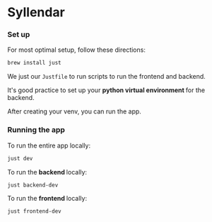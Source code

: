 # Syllendar

### Set up

For most optimal setup, follow these directions:

```zsh
brew install just
```

We just our `Justfile` to run scripts to run the frontend and backend.

It's good practice to set up your <b> python virtual environment </b> for the backend.

After creating your venv, you can run the app.

### Running the app

To run the entire app locally:

```zsh
just dev
```

To run the <b> backend </b> locally:

```zsh
just backend-dev
```

To run the <b> frontend </b> locally:

```zsh
just frontend-dev
```
